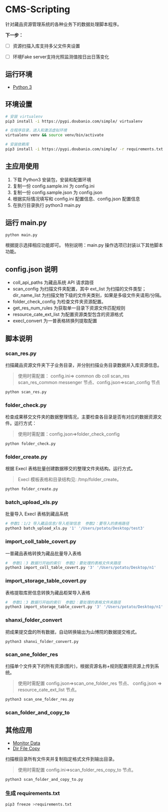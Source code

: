# CMS-Scripting

针对藏品资源管理系统的各种业务下的数据处理脚本程序。


**下一步：**

- [ ] 资源扫描入库支持多父文件夹设置
- [ ] 环境Fake server支持光照监测值按日出日落变化


## 运行环境

- [Python 3](https://www.python.org/)

## 环境设置

```bash
# 安装 virtualenv
pip3 install -i https://pypi.doubanio.com/simple/ virtualenv

# 在程序目录，进入和激活虚拟环境
virtualenv venv && source venv/bin/activate

# 安装依赖库
pip3 install -i https://pypi.doubanio.com/simple/ -r requirements.txt
```


## 主应用使用

1. 下载 Python3 安装包，安装和配置环境
2. 复制一份 config.sample.ini 为 config.ini
3. 复制一份 config.sample.json 为 config.json
4. 根据实际情况填写和 config.ini 配置信息、config.json 配置信息
5. 在执行目录执行 python3 main.py

## 运行 main.py

```bash
python main.py
```

根据提示选择相应功能即可。 特别说明：main.py 操作选项已封装以下其他脚本功能。

## config.json 说明

- coll_api_paths 为藏品系统 API 请求路径
- scan_config 为扫描文件夹配置，其中 ext_list 为扫描的文件类型；dir_name_list 为扫描文物下级的文件夹类别，如果是多级文件夹请用/分隔。
- folder_check_config 为检查文件夹资源配置。
- get_res_num_rules 为获取单一目录下资源文件匹配规则
- resource_cate_ext_list 为配置资源类型包含的资源格式
- execl_convert 为一普表格转换列提取配置

## 脚本说明

### scan_res.py

扫描藏品资源文件夹下子业务目录，并分别扫描业务目录数据并入库资源信息。

> 使用时需配置： config.ini=> common db coll scan_res scan_res_common messenger 节点、config.json=>scan_config 节点

```bash
python scan_res.py
```

### folder_check.py

检查成果移交文件夹的数据整理情况，主要检查各目录是否有对应的数据资源文件。运行方式：

> 使用时需配置：config.json=>folder_check_config

```bash
python folder_check.py
```

### folder_create.py

根据 Execl 表格批量创建数据移交的整理文件夹结构。运行方式。

> Execl 模板表格和目录结构见: /tmp/folder_create。

```bash
python folder_create.py
```

### batch_upload_xls.py

批量导入 Execl 表格到藏品系统

```bash
# 参数1：1/2 导入藏品信息/导入柜架信息  参数2：要导入的表格路径
python3 batch_upload_xls.py '1' '/Users/potato/Desktop/test3'
```

### import_coll_table_covert.py

一普藏品表格转换为藏品批量导入表格

```bash
#  参数1：3 数据行开始的索引  参数2：要处理的表格文件夹路径
python3 import_coll_table_covert.py '3' '/Users/potato/Desktop/n1'
```

### import_storage_table_covert.py

表格提取库房信息转换为藏品柜架导入表格

```bash
#  参数1：3 数据行开始的索引  参数2：要处理的表格文件夹路径
python3 import_storage_table_covert.py '3' '/Users/potato/Desktop/n1'
```

### shanxi_folder_convert

把成果提交盘的所有数据，自动转换输出为山博院的数据提交格式。

```
python3 shanxi_folder_convert.py
```

### scan_one_folder_res

扫描单个文件夹下的所有资源(图片)，根据资源名称+规则配置把资源上传到系统。

> 使用时需配置 config.json=>scan_one_folder_res 节点、 config.json => resource_cate_ext_list 节点。

```bash
python3 scan_one_folder_res.py
```

### scan_folder_and_copy_to

## 其他应用

- [Monitor Data](./app/monitor_data/README.md)
- [Dir File Copy](./app/dir_file_copy/README.md)

扫描根目录所有文件夹并复制指定格式文件到输出目录。

> 使用时需配置 config.ini=>scan_folder_res_copy_to 节点。

```bash
python3 scan_folder_and_copy_to.py
```

### 生成 requirements.txt

```bash
pip3 freeze >requirements.txt
```
